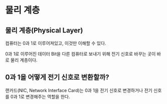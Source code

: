 # 물리 계층
## 물리 계층(Physical Layer)
컴퓨터는 0과 1로 이루어져있고, 이것만 이해할 수 있다.

0과 1로 이루어진 데이터 Bit을 다른 컴퓨터로 보내기 위해 전기 신호로 바꾸는 곳이 바로 물리 계층이다.

## 0과 1을 어떻게 전기 신호로 변환할까?
랜카드(NIC, Network Interface Card)는 0과 1을 전기 신호로 변경하거나 전기 신호를 0과 1로 변경해주는 역할을 한다.

